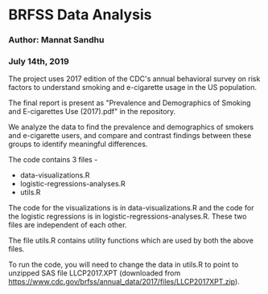 # BRFSS Data Analysis
### Author: Mannat Sandhu
### July 14th, 2019

The project uses 2017 edition of the CDC's annual behavioral survey on risk factors to
understand smoking and e-cigarette usage in the US population. 

The final report is present as "Prevalence and Demographics of Smoking and E-cigarettes Use (2017).pdf" in the repository.

We analyze the data to find the prevalence and demographics of smokers and e-cigarette users, and compare and contrast findings between these groups to identify meaningful differences.

The code contains 3 files - 
* data-visualizations.R
* logistic-regressions-analyses.R
* utils.R

The code for the visualizations is in data-visualizations.R and the code for the logistic regressions is in logistic-regressions-analyses.R. These two files are independent of each other.

The file utils.R contains utility functions which are used by both the above files. 

To run the code, you will need to change the data in utils.R to point to unzipped SAS file LLCP2017.XPT (downloaded from https://www.cdc.gov/brfss/annual_data/2017/files/LLCP2017XPT.zip).
